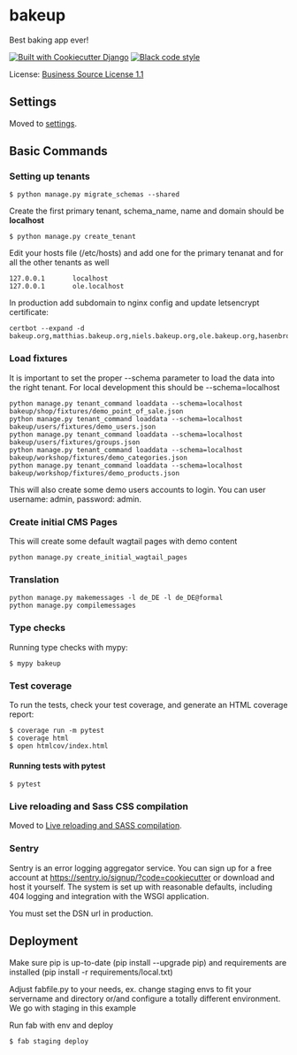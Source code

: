 # bakeup

Best baking app ever!

[![Built with Cookiecutter Django](https://img.shields.io/badge/built%20with-Cookiecutter%20Django-ff69b4.svg?logo=cookiecutter)](https://github.com/cookiecutter/cookiecutter-django/)
[![Black code style](https://img.shields.io/badge/code%20style-black-000000.svg)](https://github.com/ambv/black)

License: [Business Source License 1.1](LICENSE)

## Settings

Moved to [settings](http://cookiecutter-django.readthedocs.io/en/latest/settings.html).

## Basic Commands

### Setting up tenants

    $ python manage.py migrate_schemas --shared

Create the first primary tenant, schema_name, name and domain should be **localhost**

    $ python manage.py create_tenant

Edit your hosts file (/etc/hosts) and add one for the primary tenanat and for all the other tenants as well

    127.0.0.1       localhost
    127.0.0.1       ole.localhost

In production add subdomain to nginx config and update letsencrypt certificate:

    certbot --expand -d bakeup.org,matthias.bakeup.org,niels.bakeup.org,ole.bakeup.org,hasenbrot.bakeup.org


### Load fixtures

It is important to set the proper --schema parameter to load the data into the right tenant. For local development this should be --schema=localhost

    python manage.py tenant_command loaddata --schema=localhost bakeup/shop/fixtures/demo_point_of_sale.json
    python manage.py tenant_command loaddata --schema=localhost bakeup/users/fixtures/demo_users.json
    python manage.py tenant_command loaddata --schema=localhost bakeup/users/fixtures/groups.json
    python manage.py tenant_command loaddata --schema=localhost bakeup/workshop/fixtures/demo_categories.json
    python manage.py tenant_command loaddata --schema=localhost bakeup/workshop/fixtures/demo_products.json

This will also create some demo users accounts to login. You can user username: admin, password: admin.

### Create initial CMS Pages

This will create some default wagtail pages with demo content

    python manage.py create_initial_wagtail_pages


### Translation

    python manage.py makemessages -l de_DE -l de_DE@formal
    python manage.py compilemessages


### Type checks

Running type checks with mypy:

    $ mypy bakeup

### Test coverage

To run the tests, check your test coverage, and generate an HTML coverage report:

    $ coverage run -m pytest
    $ coverage html
    $ open htmlcov/index.html

#### Running tests with pytest

    $ pytest

### Live reloading and Sass CSS compilation

Moved to [Live reloading and SASS compilation](http://cookiecutter-django.readthedocs.io/en/latest/live-reloading-and-sass-compilation.html).

### Sentry

Sentry is an error logging aggregator service. You can sign up for a free account at <https://sentry.io/signup/?code=cookiecutter> or download and host it yourself.
The system is set up with reasonable defaults, including 404 logging and integration with the WSGI application.

You must set the DSN url in production.

## Deployment

Make sure pip is up-to-date (pip install --upgrade pip) and requirements are installed (pip install -r requirements/local.txt)

Adjust fabfile.py to your needs, ex. change staging envs to fit your servername and directory or/and configure a totally different environment. We go with staging in this example

Run fab with env and deploy

    $ fab staging deploy
